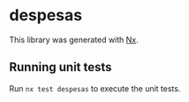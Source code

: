 # despesas

This library was generated with [Nx](https://nx.dev).

## Running unit tests

Run `nx test despesas` to execute the unit tests.

